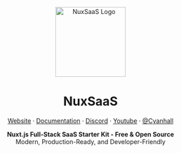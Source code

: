<p align="center">
  <img src="https://nuxsaas.com/logo.svg" alt="NuxSaaS Logo" width="160" height="160"/>
</p>

<h1 align="center">NuxSaaS</h1>

<p align="center">
  <a href="https://nuxsaas.com" target="_blank">Website</a> ·
  <a href="https://docs.nuxsaas.com" target="_blank">Documentation</a> ·
  <a href="https://discord.gg/jJpfnZxy" target="_blank">Discord</a> ·
  <a href="https://www.youtube.com/watch?v=u1H8ChQ5Pl8" target="_blank">Youtube</a> ·
  <a href="https://x.com/cyanhall" target="_blank">
    @Cyanhall
  </a>
</p>


<p align="center">
  <b>Nuxt.js Full-Stack SaaS Starter Kit - Free & Open Source</b>
  <br />
  Modern, Production-Ready, and Developer-Friendly
</p>
